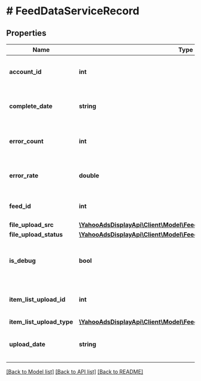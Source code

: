 # # FeedDataServiceRecord

## Properties

Name | Type | Description | Notes
------------ | ------------- | ------------- | -------------
**account_id** | **int** | &lt;div lang&#x3D;\&quot;ja\&quot;&gt;アカウントID&lt;/div&gt; &lt;div lang&#x3D;\&quot;en\&quot;&gt;Account ID.&lt;/div&gt; | [optional]
**complete_date** | **string** | &lt;div lang&#x3D;\&quot;ja\&quot;&gt;取り込み完了日(yyyyMMdd)&lt;/div&gt; &lt;div lang&#x3D;\&quot;en\&quot;&gt; Complete date.&lt;br&gt; Format: yyyyMMdd &lt;/div&gt; | [optional]
**error_count** | **int** | &lt;div lang&#x3D;\&quot;ja\&quot;&gt;不備がある商品情報の件数&lt;/div&gt; &lt;div lang&#x3D;\&quot;en\&quot;&gt;Number of item list with error.&lt;/div&gt; | [optional]
**error_rate** | **double** | &lt;div lang&#x3D;\&quot;ja\&quot;&gt;エラー率&lt;/div&gt; &lt;div lang&#x3D;\&quot;en\&quot;&gt;Error rate.&lt;/div&gt; | [optional]
**feed_id** | **int** | &lt;div lang&#x3D;\&quot;ja\&quot;&gt;Feedを識別するId&lt;/div&gt; &lt;div lang&#x3D;\&quot;en\&quot;&gt;Feed ID.&lt;/div&gt; | [optional]
**file_upload_src** | [**\YahooAdsDisplayApi\Client\Model\FeedDataServiceFileUploadSrc**](FeedDataServiceFileUploadSrc.md) |  | [optional]
**file_upload_status** | [**\YahooAdsDisplayApi\Client\Model\FeedDataServiceFileUploadStatus**](FeedDataServiceFileUploadStatus.md) |  | [optional]
**is_debug** | **bool** | &lt;div lang&#x3D;\&quot;ja\&quot;&gt;trueはデバッグモードでの実行を意味します。&lt;/div&gt; &lt;div lang&#x3D;\&quot;en\&quot;&gt;&amp;#34;true&amp;#34; means to run in debug mode.&lt;/div&gt; | [optional]
**item_list_upload_id** | **int** | &lt;div lang&#x3D;\&quot;ja\&quot;&gt;アップロードした商品情報を識別するID&lt;/div&gt; &lt;div lang&#x3D;\&quot;en\&quot;&gt;Uploaded item list ID.&lt;/div&gt; | [optional]
**item_list_upload_type** | [**\YahooAdsDisplayApi\Client\Model\FeedDataServiceItemListUploadType**](FeedDataServiceItemListUploadType.md) |  | [optional]
**upload_date** | **string** | &lt;div lang&#x3D;\&quot;ja\&quot;&gt;アップロード日(yyyyMMdd)&lt;/div&gt; &lt;div lang&#x3D;\&quot;en\&quot;&gt; Upload date.&lt;br&gt; Format: yyyyMMdd &lt;/div&gt; | [optional]

[[Back to Model list]](../../README.md#models) [[Back to API list]](../../README.md#endpoints) [[Back to README]](../../README.md)
